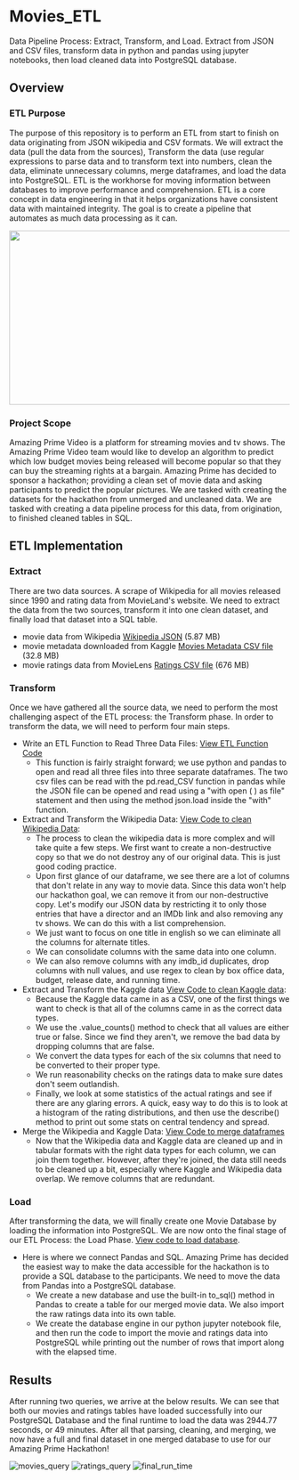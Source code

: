 # Movies_ETL
Data Pipeline Process: Extract, Transform, and Load. Extract from JSON and CSV files, transform data in python and pandas using jupyter notebooks, then load cleaned data into PostgreSQL database.

## Overview
### ETL Purpose
The purpose of this repository is to perform an ETL from start to finish on data originating from JSON wikipedia and CSV formats. We will extract the data (pull the data from the sources), Transform the data (use regular expressions to parse data and to transform text into numbers, clean the data, eliminate unnecessary columns, merge dataframes, and load the data into PostgreSQL. ETL is the workhorse for moving information between databases to improve performance and comprehension. ETL is a core concept in data engineering in that it helps organizations have consistent data with maintained integrity. The goal is to create a pipeline that automates as much data processing as it can. 

<p align="center">
   <img src="https://user-images.githubusercontent.com/73972332/105554938-34d6d180-5cbd-11eb-9882-1c37d69511bb.png" width="720" height="313.125" />
</p>

### Project Scope
Amazing Prime Video is a platform for streaming movies and tv shows. The Amazing Prime Video team would like to develop an algorithm to predict which low budget movies being released will become popular so that they can buy the streaming rights at a bargain. Amazing Prime has decided to sponsor a hackathon; providing a clean set of movie data and asking participants to predict the popular pictures. We are tasked with creating the datasets for the hackathon from unmerged and uncleaned data. We are tasked with creating a data pipeline process for this data, from origination, to finished cleaned tables in SQL. 

## ETL Implementation
### Extract 
There are two data sources. A scrape of Wikipedia for all movies released since 1990 and rating data from MovieLand's website. We need to extract the data from the two sources, transform it into one clean dataset, and finally load that dataset into a SQL table. 
* movie data from Wikipedia [Wikipedia JSON](/Resources/wikipedia-movies.json) (5.87 MB)
* movie metadata downloaded from Kaggle [Movies Metadata CSV file](/Resources/movies_metadata.csv) (32.8 MB)
* movie ratings data from MovieLens [Ratings CSV file](/Resources/ratings.csv) (676 MB)

### Transform
Once we have gathered all the source data, we need to perform the most challenging aspect of the ETL process: the Transform phase. In order to transform the data, we will need to perform four main steps. 
* Write an ETL Function to Read Three Data Files: [ View ETL Function Code](/ETL_function_test.ipynb)
    * This function is fairly straight forward; we use python and pandas to open and read all three files into three separate dataframes. The two csv files can be read with the pd.read_CSV function in pandas while the JSON file can be opened and read using a "with open ( ) as file" statement and then using the method json.load inside the "with" function.  
* Extract and Transform the Wikipedia Data: [View Code to clean Wikipedia Data](/ETL_clean_wiki_movies.ipynb): 
    * The process to clean the wikipedia data is more complex and will take quite a few steps. We first want to create a non-destructive copy so that we do not destroy any of our original data. This is just good coding practice. 
    * Upon first glance of our dataframe, we see there are a lot of columns that don't relate in any way to movie data. Since this data won't help our hackathon goal, we can remove it from our non-destructive copy. Let's modify our JSON data by restricting it to only those entries that have a director and an IMDb link and also removing any tv shows. We can do this with a list comprehension.  
    * We just want to focus on one title in english so we can eliminate all the columns for alternate titles. 
    * We can consolidate columns with the same data into one column. 
    * We can also remove columns with any imdb_id duplicates, drop columns with null values, and use regex to clean by box office data, budget, release date, and running time. 
* Extract and Transform the Kaggle data [View Code to clean Kaggle data](/ETL_clean_kaggle_data.ipynb): 
    * Because the Kaggle data came in as a CSV, one of the first things we want to check is that all of the columns came in as the correct data types.
    * We use the .value_counts() method to check that all values are either true or false. Since we find they aren't, we remove the bad data by dropping columns that are false. 
    * We convert the data types for each of the six columns that need to be converted to their proper type. 
    * We run reasonability checks on the ratings data to make sure dates don't seem outlandish. 
    * Finally, we look at some statistics of the actual ratings and see if there are any glaring errors. A quick, easy way to do this is to look at a histogram of the rating distributions, and then use the describe() method to print out some stats on central tendency and spread.
* Merge the Wikipedia and Kaggle Data: [View Code to merge dataframes](/TL_create_database.ipynb)
    * Now that the Wikipedia data and Kaggle data are cleaned up and in tabular formats with the right data types for each column, we can join them together. However, after they're joined, the data still needs to be cleaned up a bit, especially where Kaggle and Wikipedia data overlap. We remove columns that are redundant. 
### Load
After transforming the data, we will finally create one Movie Database by loading the information into PostgreSQL. We are now onto the final stage of our ETL Process: the Load Phase. [View code to load database](/TL_create_database.ipynb).  
* Here is where we connect Pandas and SQL. Amazing Prime has decided the easiest way to make the data accessible for the hackathon is to provide a SQL database to the participants. We need to move the data from Pandas into a PostgreSQL database.
    * We create a new database and use the built-in to_sql() method in Pandas to create a table for our merged movie data. We also import the raw ratings data into its own table.
    * We create the database engine in our python jupyter notebook file, and then run the code to import the movie and ratings data into PostgreSQL while printing out the number of rows that import along with the elapsed time. 
## Results
After running two queries, we arrive at the below results. We can see that both our movies and ratings tables have loaded successfully into our PostgreSQL Database and the final runtime to load the data was 2944.77 seconds, or 49 minutes. After all that parsing, cleaning, and merging, we now have a full and final dataset in one merged database to use for our Amazing Prime Hackathon!

![movies_query](https://user-images.githubusercontent.com/73972332/105557871-1b845400-5cc2-11eb-8671-1017c3a4bda5.png)
![ratings_query](https://user-images.githubusercontent.com/73972332/105557919-3e166d00-5cc2-11eb-9821-d771553b4b3b.png)
![final_run_time](https://user-images.githubusercontent.com/73972332/105558123-baa94b80-5cc2-11eb-9b01-c51f0e4b4bf8.png)


